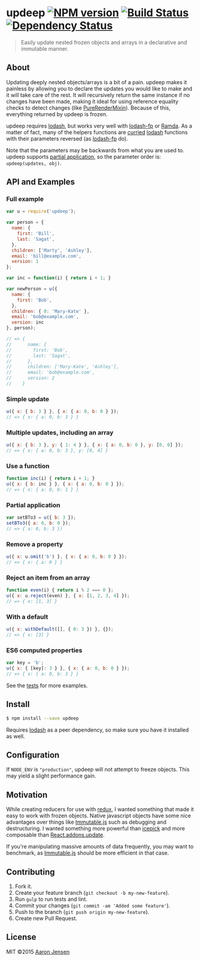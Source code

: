 # updeep [![NPM version][npm-image]][npm-url] [![Build Status][travis-image]][travis-url] [![Dependency Status][daviddm-image]][daviddm-url]
> Easily update nested frozen objects and arrays in a declarative and immutable
> manner.

## About

Updating deeply nested objects/arrays is a bit of a pain.
updeep makes it painless by allowing you to declare the updates you would like
to make and it will take care of the rest.
It will recursively return the same instance if no changes have been made,
making it ideal for using reference equality checks to detect changes (like
[PureRenderMixin]). Because of this, everything returned by updeep is frozen.

updeep requires [lodash], but works very well with [lodash-fp] or [Ramda]. As a
matter of fact, many of the helpers functions are [curried][currying] [lodash]
functions with their parameters reversed (as [lodash-fp] do).

Note that the parameters may be backwards from what you are used to. updeep
supports [partial application][currying], so the parameter order is:
`updeep(updates, obj)`.

## API and Examples

### Full example
```js
var u = require('updeep');

var person = {
  name: {
    first: 'Bill',
    last: 'Sagat',
  },
  children: ['Marty', 'Ashley'],
  email: 'bill@example.com',
  version: 1
};

var inc = function(i) { return i + 1; }

var newPerson = u({
  name: {
    first: 'Bob',
  },
  children: { 0: 'Mary-Kate' },
  email: 'bob@example.com',
  version: inc
}, person);

// => {
//      name: {
//        first: 'Bob',
//        last: 'Sagat',
//      },
//      children: ['Mary-Kate', 'Ashley'],
//      email: 'bob@example.com',
//      version: 2
//    }
```

### Simple update

```js
u({ x: { b: 3 } }, { x: { a: 0, b: 0 } });
// => { x: { a: 0, b: 3 } }
```

### Multiple updates, including an array

```js
u({ x: { b: 3 }, y: { 1: 4 } }, { x: { a: 0, b: 0 }, y: [0, 0] });
// => { x: { a: 0, b: 3 }, y: [0, 4] }
```

### Use a function

```js
function inc(i) { return i + 1; }
u({ x: { b: inc } }, { x: { a: 0, b: 0 } });
// => { x: { a: 0, b: 1 } }
```

### Partial application

```js
var setBTo3 = u({ b: 3 });
setBTo3({ a: 0, b: 0 });
// => { a: 0, b: 3 })
```

### Remove a property

```js
u({ x: u.omit('b') }, { x: { a: 0, b: 0 } });
// => { x: { a: 0 } }
```

### Reject an item from an array

```js
function even(i) { return i % 2 === 0 };
u({ x: u.reject(even) }, { x: [1, 2, 3, 4] });
// => { x: [1, 3] }
```

### With a default

```js
u({ x: withDefault([], { 0: 3 }) }, {});
// => { x: [3] }
```

### ES6 computed properties

```js
var key = 'b';
u({ x: { [key]: 3 } }, { x: { a: 0, b: 0 } });
// => { x: { a: 0, b: 3 } }
```

See the [tests] for more examples.

## Install

```sh
$ npm install --save updeep
```

Requires [lodash] as a peer dependency, so make sure you have it installed as
well.

## Configuration

If `NODE_ENV` is `"production"`, updeep will not attempt to freeze objects.
This may yield a slight performance gain.

## Motivation

While creating reducers for use with [redux], I wanted something that made it
easy to work with frozen objects. Native javascript objects have some nice
advantages over things like [Immutable.js][immutablejs] such as debugging and
destructuring. I wanted something more powerful than [icepick] and more
composable than [React.addons.update].

If you're manipulating massive amounts of data frequently, you may want to
benchmark, as [Immutable.js][immutablejs] should be more efficient in that
case.

## Contributing

1. Fork it.
1. Create your feature branch (`git checkout -b my-new-feature`).
1. Run `gulp` to run tests and lint.
1. Commit your changes (`git commit -am 'Added some feature'`).
1. Push to the branch (`git push origin my-new-feature`).
1. Create new Pull Request.

## License

MIT ©2015 [Aaron Jensen](https://twitter.com/aaronjensen)

[npm-image]: https://badge.fury.io/js/updeep.svg
[npm-url]: https://npmjs.org/package/updeep
[travis-image]: https://travis-ci.org/aaronjensen/updeep.svg?branch=master
[travis-url]: https://travis-ci.org/aaronjensen/updeep
[daviddm-image]: https://david-dm.org/aaronjensen/updeep.svg?theme=shields.io
[daviddm-url]: https://david-dm.org/aaronjensen/updeep
[lodash]: http://lodash.com
[lodash-fp]: https://github.com/lodash/lodash-fp
[Ramda]: http://ramdajs.com/
[PureRenderMixin]: https://facebook.github.io/react/docs/pure-render-mixin.html
[redux]: https://github.com/gaearon/redux
[immutablejs]: https://github.com/facebook/immutable-js
[icepick]: https://github.com/aearly/icepick
[React.addons.update]: https://facebook.github.io/react/docs/update.html
[tests]: https://github.com/aaronjensen/updeep/blob/master/test/index.js
[currying]: http://www.datchley.name/currying-vs-partial-application/
